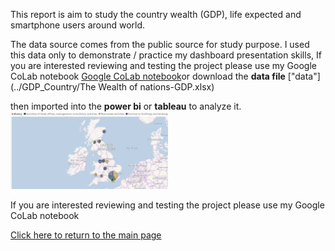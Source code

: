 This report is aim to study the country wealth (GDP), life expected and smartphone users around world.

The data source comes from the public source for study purpose.
I used this data only to demonstrate / practice my dashboard presentation skills, If you are interested reviewing and testing the project please use my Google CoLab notebook  [Google CoLab notebook](https://colab.research.google.com/drive/1FhjdinLX9dejz4spkXrhXDHuENXQM3Fq#updateTitle=true&folderId=1Q9EqShSEW9F3ULWA9Z6sSSbFlLBSQTmO)or download the **data file** ["data"](../GDP_Country/The Wealth of nations-GDP.xlsx)

then imported into the **power bi** or **tableau** to analyze it.<br>
<img src="../emsi/employment.JPG" alt="drawing" width="50%"/>

If you are interested reviewing and testing the project please use my Google CoLab notebook

[Click here to return to the main page](../README.md)

